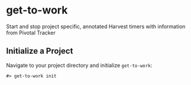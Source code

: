 # get-to-work
Start and stop project specific, annotated Harvest timers with information from Pivotal Tracker

## Initialize a Project

Navigate to your project directory and initialize `get-to-work`:
```shell
#> get-to-work init
```
